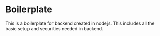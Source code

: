 # Boilerplate

This is a boilerplate for backend created in nodejs. This includes all the basic setup and securities needed in backend. 
